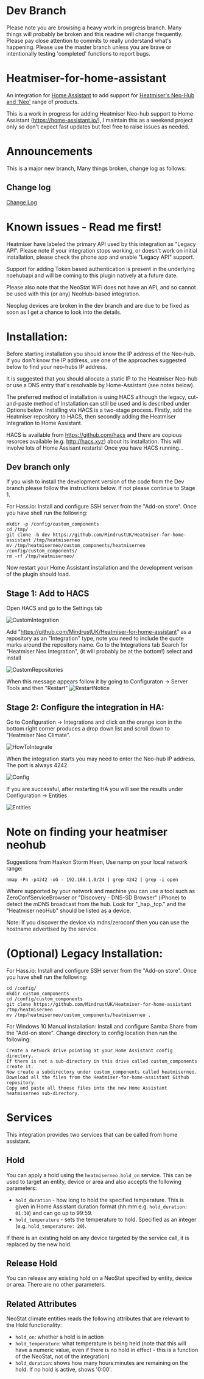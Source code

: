 <!-- SPDX-License-Identifier: Apache-2.0 OR GPL-2.0-only
-->

# Dev Branch
Please note you are browsing a heavy work in progress branch. Many things will probably be broken and this readme will change frequently. Please pay close attention to commits to really understand what's happening. Please use the master branch unless you are brave or intentionally testing 'completed' functions to report bugs.

# Heatmiser-for-home-assistant

An integration for [Home Assistant](https://www.home-assistant.io/) to add support for [Heatmiser's Neo-Hub and 'Neo'](https://www.heatmiser.com/en/heatmiser-neo-overview/) range of products.

This is a work in progress for adding Heatmiser Neo-hub support to Home Assistant (https://home-assistant.io/), I maintain this as a weekend project only so don't expect fast updates but feel free to raise issues as needed.

# Announcements

This is a major new branch, Many things broken, change log as follows:

## Change log
[Change Log](https://github.com/MindrustUK/Heatmiser-for-home-assistant/blob/dev/docs/changelog.md)

# Known issues - Read me first!
Heatmiser have labeled the primary API used by this integration as "Legacy API". Please note if your integration stops working, or doesn't work on initial installation, please check the phone app and enable "Legacy API" support.

Support for adding Token based authentication is present in the underlying noehubapi and will be coming to this plugin natively at a future date.

Please also note that the NeoStat WiFi does not have an API, and so cannot be used with this (or any) NeoHub-based integration.

Neoplug devices are broken in the dev branch and are due to be fixed as soon as I get a chance to look into the details.

# Installation:

Before starting installation you should know the IP address of the Neo-hub. If you don't know the IP address, use one of the approaches suggested below to find your neo-hubs IP address.

It is suggested that you should allocate a static IP to the Heatmiser Neo-hub or use a DNS entry that's resolvable by Home-Assistant (see notes below).

The preferred method of installation is using HACS although the legacy, cut-and-paste method of installation can still be used and is described under Options below. Installing via HACS is a two-stage process. Firstly, add the Heatmiser repository to HACS, then secondly adding the Heatmiser Integration to Home Assistant.

HACS is available from https://github.com/hacs and there are copious resorces available (e.g. http://hacs.xyz) about its installation. This will involve lots of Home Assisant restarts! Once you have HACS running...

## Dev branch only

If you wish to install the development version of the code from the Dev branch please follow the instructions below. If not please continue to Stage 1.

For Hass.io:
Install and configure SSH server from the "Add-on store". Once you have shell run the following:
```
mkdir -p /config/custom_components
cd /tmp/
git clone -b dev https://github.com/MindrustUK/Heatmiser-for-home-assistant /tmp/heatmiserneo
mv /tmp/heatmiserneo/custom_components/heatmiserneo /config/custom_components/
rm -rf /tmp/heatmiserneo/
```
Now restart your Home Assistant installation and the development verison of the plugin should load.

## Stage 1: Add to HACS

Open HACS and go to the Settings tab

![CustomIntegration](https://github.com/PhillyGilly/Heatmiser-for-home-assistant/blob/master/%231.png)

Add "https://github.com/MindrustUK/Heatmiser-for-home-assistant" as a repository as an "Integration" type, note you need to include the quote marks around the repository name.
Go to the Integrations tab
Search for "Heatmiser Neo Integration", (it will probably be at the bottom!) select and install

![CustomRepositories](https://github.com/PhillyGilly/Heatmiser-for-home-assistant/blob/master/%232.png)

When this message appears follow it by going to Configuraton -> Server Tools and then "Restart"
![RestartNotice](https://github.com/PhillyGilly/Heatmiser-for-home-assistant/blob/master/%233.png)

## Stage 2: Configure the integration in HA:

Go to Configuration -> Integrations and click on the orange icon in the bottom right corner produces a drop down list and scroll down to "Heatmiser Neo Climate".

![HowToIntegrate](https://github.com/PhillyGilly/Heatmiser-for-home-assistant/blob/master/%234.png)

When the integration starts you may need to enter the Neo-hub IP address. The port is always 4242.

![Config](https://user-images.githubusercontent.com/56273663/98438427-fb40f200-20e1-11eb-8437-a0288548082b.png)

If you are successful, after restarting HA you will see the results under Configuration -> Entities 

![Entities](https://github.com/PhillyGilly/Heatmiser-for-home-assistant/blob/master/%235.png)

# Note on finding your heatmiser neohub

Suggestions from Haakon Storm Heen, Use namp on your local network range:

```nmap -Pn -p4242 -oG - 192.168.1.0/24 | grep 4242 | grep -i open```

Where supported by your network and machine you can use a tool such as ZeroConfServiceBrowser or "Discovery - DNS-SD Browser" (iPhone) to detect the mDNS broadcast from the hub.  Look for "_hap._tcp." and the "Heatmiser neoHub" should be listed as a device.

Note: If you discover the device via mdns/zeroconf then you can use the hostname advertised by the service.

# (Optional) Legacy Installation:

For Hass.io:
Install and configure SSH server from the "Add-on store". Once you have shell run the following:
```
cd /config/
mkdir custom_components
cd /config/custom_components
git clone https://github.com/MindrustUK/Heatmiser-for-home-assistant /tmp/heatmiserneo
mv /tmp/heatmiserneo/custom_components/heatmiserneo .
```

For Windows 10 Manual installation:
Install and configure Samba Share from the "Add-on store". Change directory to config location then run the following:
```
Create a network drive pointing at your Home Assistant config directory.
If there is not a sub-directory in this drive called custom_components create it.
Now create a subdirectory under custom_components called heatmiserneo.
Download all the files from the Heatmiser-for-home-assistant Github repository.
Copy and paste all thoese files into the new Home Assistant heatmiserneo sub-directory.
```

# Services
This integration provides two services that can be called from home assistant.

## Hold
You can apply a hold using the `heatmiserneo.hold_on` service.  This can be used to target an entity, device or area and also accepts the following parameters:
- `hold_duration` - how long to hold the specified temperature.  This is given in Home Assistant duration format (hh:mm e.g. `hold_duration: 01:30`) and can go up to 99:59.
- `hold_temperature` - sets the temperature to hold.  Specified as an integer (e.g. `hold_temperature: 20`).

If there is an existing hold on any device targeted by the service call, it is replaced by the new hold.
## Release Hold
You can release any existing hold on a NeoStat specified by entity, device or area.  There are no other parameters.

## Related Attributes
NeoStat climate entities reads the following attributes that are relevant to the Hold functionality:
- `hold_on`: whether a hold is in action
- `hold_temperature`: what temperature is being held (note that this will have a numeric value, even if there is no hold in effect - this is a function of the NeoStat, not of the integration)
- `hold_duration`: shows how many hours:minutes are remaining on the hold.  If no hold is active, shows '0:00'.
